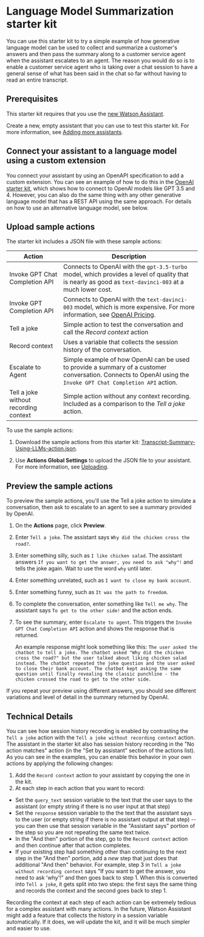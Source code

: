 # Language Model Summarization starter kit

You can use this starter kit to try a simple example of how generative language model can be used to collect and summarize a customer's answers and then pass the summary along to a customer service agent when the assistant escalates to an agent.  The reason you would do so is to enable a customer service agent who is taking over a chat session to have a general sense of what has been said in the chat so far without having to read an entire transcript.

## Prerequisites

This starter kit requires that you use the [new Watson Assistant](https://cloud.ibm.com/docs/watson-assistant?topic=watson-assistant-welcome-new-assistant).

Create a new, empty assistant that you can use to test this starter kit. For more information, see [Adding more assistants](https://cloud.ibm.com/docs/watson-assistant?topic=watson-assistant-assistant-add).

## Connect your assistant to a language model using a custom extension

You connect your assistant by using an OpenAPI specification to add a custom extension. You can see an example of how to do this in the [OpenAI starter kit](../language-model-openai), which shows how to connect to OpenAI models like GPT 3.5 and 4. However, you can also do the same thing with any other generative language model that has a REST API using the same approach. For details on how to use an alternative language model, see below.

## Upload sample actions

The starter kit includes a JSON file with these sample actions:

| Action | Description |
| --- | --- |
| Invoke GPT Chat Completion API | Connects to OpenAI with the `gpt-3.5-turbo` model, which provides a level of quality that is nearly as good as `text-davinci-003` at a much lower cost. |
| Invoke GPT Completion API | Connects to OpenAI with the `text-davinci-003` model, which is more expensive. For more information, see [OpenAI Pricing](https://openai.com/pricing). |
| Tell a joke | Simple action to test the conversation and call the *Record context* action |
| Record context | Uses a variable that collects the session history of the conversation. |
| Escalate to Agent | Simple example of how OpenAI can be used to provide a summary of a customer conversation. Connects to OpenAI using the `Invoke GPT Chat Completion API` action.
| Tell a joke without recording context | Simple action without any context recording. Included as a comparison to the *Tell a joke* action. |

To use the sample actions:

1. Download the sample actions from this starter kit: [Transcript-Summary-Using-LLMs-action.json](./Transcript-Summary-Using-LLMs-action.json).

1. Use **Actions Global Settings** to upload the JSON file to your assistant. For more information, see [Uploading](https://cloud.ibm.com/docs/watson-assistant?topic=watson-assistant-admin-backup-restore#backup-restore-import).

## Preview the sample actions

To preview the sample actions, you'll use the Tell a joke action to simulate a conversation, then ask to escalate to an agent to see a summary provided by OpenAI.

1. On the **Actions** page, click **Preview**.

1. Enter `Tell a joke`. The assistant says `Why did the chicken cross the road?`.

1. Enter something silly, such as `I like chicken salad`. The assistant answers `If you want to get the answer, you need to ask "why"!` and tells the joke again. Wait to use the word `why` until later.

1. Enter something unrelated, such as `I want to close my bank account`.

1. Enter something funny, such as `It was the path to freedom`.

1. To complete the conversation, enter something like `Tell me why`. The assistant says `To get to the other side!` and the action ends.

1. To see the summary, enter `Escalate to agent`. This triggers the `Invoke GPT Chat Completion API` action and shows the response that is returned.

   An example response might look something like this: `The user asked the chatbot to tell a joke. The chatbot asked "Why did the chicken cross the road?" but the user talked about liking chicken salad instead. The chatbot repeated the joke question and the user asked to close their bank account. The chatbot kept asking the same question until finally revealing the classic punchline - the chicken crossed the road to get to the other side.`

If you repeat your preview using different answers, you should see different variations and level of detail in the summary returned by OpenAI.

## Technical Details

You can see how session history recording is enabled by contrasting the `Tell a joke` action with the `Tell a joke without recording context` action.  The assistant in the starter kit also has session history recording in the "No action matches" action (in the "Set by assistant" section of the actions list).  As you can see in the examples, you can enable this behavior in your own actions by applying the following changes:

1. Add the `Record context` action to your assistant by copying the one in the kit.
2. At each step in each action that you want to record:
  - Set the `query_text` session variable to the text that the user says to the assistant (or empty string if there is no user input at that step)
  - Set the `response` session variable to the the text that the assistant says to the user (or empty string if there is no assistant output at that step) -- you can then use that session variable in the "Assistant says" portion of the step so you are not repeating the same text twice.
  - In the "And then" portion of the step, go to the `Record context` action and then continue after that action completes.
  - If your existing step had something other than continuing to the next step in the "And then" portion, add a _new_ step that just does that additional "And then" behavior.  For example, step 3 in `Tell a joke without recording context` says "If you want to get the answer, you need to ask 'why'!" and then goes back to step 1.  When this is converted into `Tell a joke`, it gets split into two steps: the first says the same thing and records the context and the second goes back to step 1.

Recording the context at each step of each action can be extremely tedious for a complex assistant with many actions.  In the future, Watson Assistant might add a feature that collects the history in a session variable automatically.  If it does, we will update the kit, and it will be much simpler and easier to use.
